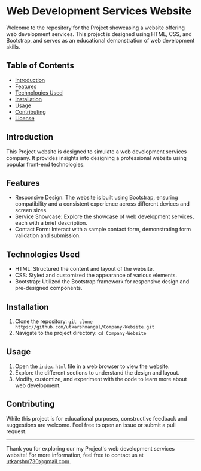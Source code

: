 # Web Development Services Website

Welcome to the repository for the Project showcasing a website offering web development services. This project is designed using HTML, CSS, and Bootstrap, and serves as an educational demonstration of web development skills.

## Table of Contents

- [Introduction](#introduction)
- [Features](#features)
- [Technologies Used](#technologies-used)
- [Installation](#installation)
- [Usage](#usage)
- [Contributing](#contributing)
- [License](#license)

## Introduction

This Project website is designed to simulate a web development services company. It provides insights into designing a professional website using popular front-end technologies.

## Features

- Responsive Design: The website is built using Bootstrap, ensuring compatibility and a consistent experience across different devices and screen sizes.
- Service Showcase: Explore the showcase of web development services, each with a brief description.
- Contact Form: Interact with a sample contact form, demonstrating form validation and submission.

## Technologies Used

- HTML: Structured the content and layout of the website.
- CSS: Styled and customized the appearance of various elements.
- Bootstrap: Utilized the Bootstrap framework for responsive design and pre-designed components.

## Installation

1. Clone the repository: `git clone https://github.com/utkarshmangal/Company-Website.git`
2. Navigate to the project directory: `cd Company-Website`

## Usage

1. Open the `index.html` file in a web browser to view the website.
2. Explore the different sections to understand the design and layout.
3. Modify, customize, and experiment with the code to learn more about web development.

## Contributing

While this project is for educational purposes, constructive feedback and suggestions are welcome. Feel free to open an issue or submit a pull request.



---

Thank you for exploring our my Project's web development services website! For more information, feel free to contact us at [utkarshm730@gmail.com](mailto:utkatshm730@gmail.com).
